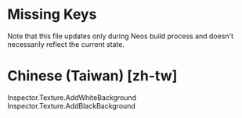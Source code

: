 # Missing Keys
Note that this file updates only during Neos build process and doesn't necessarily reflect the current state.

# Chinese (Taiwan) [zh-tw]
Inspector.Texture.AddWhiteBackground  
Inspector.Texture.AddBlackBackground  

